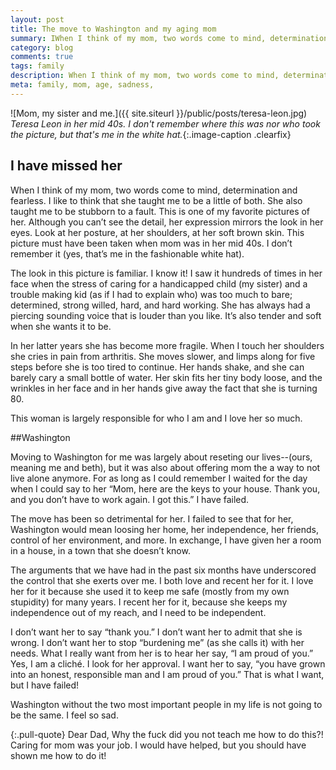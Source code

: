 ```yaml
---
layout: post
title: The move to Washington and my aging mom
summary: IWhen I think of my mom, two words come to mind, determination and fearless.
category: blog
comments: true
tags: family
description: When I think of my mom, two words come to mind, determination and fearless.
meta: family, mom, age, sadness,
---
```


![Mom, my sister and me.]({{ site.siteurl }}/public/posts/teresa-leon.jpg)
*Teresa Leon in her mid 40s. I don't remember where this was nor who took the picture, but that's me in the white hat.*{:.image-caption .clearfix}

## I have missed her

When I think of my mom, two words come to mind, determination and fearless. I like to think that she taught me to be a little of both. She also taught me to be stubborn to a fault. This is one of my favorite pictures of her. Although you can’t see the detail, her expression mirrors the look in her eyes. Look at her posture, at her shoulders, at her soft brown skin. This picture must have been taken when mom was in her mid 40s. I don’t remember it (yes, that’s me in the fashionable white hat).

The look in this picture is familiar. I know it! I saw it hundreds of times in her face when the stress of caring for a handicapped child (my sister) and a trouble making kid (as if I had to explain who) was too much to bare; determined, strong willed, hard, and hard working. She has always had a piercing sounding voice that is louder than you like. It’s also tender and soft when she wants it to be.

In her latter years she has become more fragile. When I touch her shoulders she cries in pain from arthritis. She moves slower, and limps along for five steps before she is too tired to continue. Her hands shake, and she can barely cary a small bottle of water. Her skin fits her tiny body loose, and the wrinkles in her face and in her hands give away the fact that she is turning 80.

This woman is largely responsible for who I am and I love her so much.


##Washington

Moving to Washington for me was largely about reseting our lives--(ours, meaning me and beth), but it was also about offering mom the a way to not live alone anymore. For as long as I could remember I waited for the day when I could say to her “Mom, here are the keys to your house. Thank you, and you don’t have to work again. I got this.” I have failed.

The move has been so detrimental for her. I failed to see that for her, Washington would mean loosing her home, her independence, her friends, control of her environment, and more. In exchange, I have given her a room in a house, in a town that she doesn’t know.

The arguments that we have had in the past six months have underscored the control that she exerts over me. I both love and recent her for it. I love her for it because she used it to keep me safe (mostly from my own stupidity) for many years. I recent her for it, because she keeps my independence out of my reach, and I need to be independent.

I don’t want her to say “thank you.” I don’t want her to admit that she is wrong. I don’t want her to stop “burdening me” (as she calls it) with her needs. What I really want from her is to hear her  say, “I am proud of you.” Yes, I am a cliché. I look for her approval. I want her to say, “you have grown into an honest, responsible man and I am proud of you.” That is what I want, but I have failed!

Washington without the two most important people in my life is not going to be the same. I feel so sad.

{:.pull-quote}
Dear Dad,
Why the fuck did you not teach me how to do this?! Caring for mom was your job. I would have helped, but you should have shown me how to do it!
